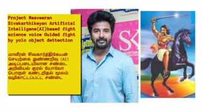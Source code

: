 ![BeFunky Collage](https://raw.githubusercontent.com/saktheeswaranswan/Maaveeran-2023-film--inspired-voice-guided-fight-yolo-for-warriors-self-defence-AI/main/BeFunky-collage%20(1).jpg)
